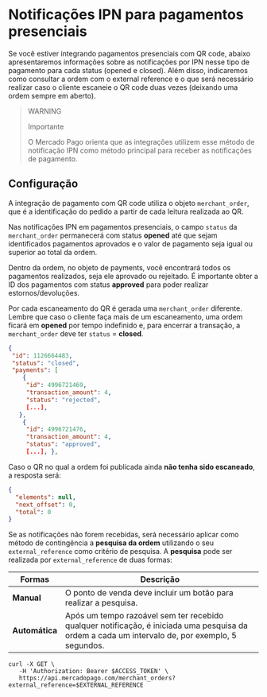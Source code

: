 # Notificações IPN para pagamentos presenciais

Se você estiver integrando pagamentos presenciais com QR code, abaixo apresentaremos informações sobre as notificações por IPN nesse tipo de pagamento para cada status (opened e closed). Além disso, indicaremos como consultar a ordem com o external reference e o que será necessário realizar caso o cliente escaneie o QR code duas vezes (deixando uma ordem sempre em aberto).
 
> WARNING
>
> Importante
>
> O Mercado Pago orienta que as integrações utilizem esse método de notificação IPN como método principal para receber as notificações de pagamento.
 
## Configuração

A integração de pagamento com QR code utiliza o objeto `merchant_order`, que é a identificação do pedido a partir de cada leitura realizada ao QR. 

Nas notificações IPN em pagamentos presenciais, o campo `status` da `merchant_order` permanecerá com status **opened** até que sejam identificados pagamentos aprovados e o valor de pagamento seja igual ou superior ao total da ordem.

Dentro da ordem, no objeto de payments, você encontrará todos os pagamentos realizados, seja ele aprovado ou rejeitado. É importante obter a ID dos pagamentos com status **approved** para poder realizar estornos/devoluções.

Por cada escaneamento do QR é gerada uma `merchant_order` diferente. Lembre que caso o cliente faça mais de um escaneamento, uma ordem ficará em **opened** por tempo indefinido e, para encerrar a transação, a `merchant_order` deve ter `status` = **closed**.
 
```json
{
 "id": 1126664483,
 "status": "closed",
 "payments": [
    {
     "id": 4996721469,
     "transaction_amount": 4,
     "status": "rejected",
     [...],
   },
    {
     "id": 4996721476,
     "transaction_amount": 4,
     "status": "approved",
     [...], },
```
 
Caso o QR no qual a ordem foi publicada ainda **não tenha sido escaneado**, a resposta será:
 
```json
{
  "elements": null,
  "next_offset": 0,
  "total": 0
}
```

Se as notificações não forem recebidas, será necessário aplicar como método de contingência a **pesquisa da ordem** utilizando o seu `external_reference` como critério de pesquisa. A **pesquisa** pode ser realizada por `external_reference` de duas formas:
 
| Formas | Descrição |
| --- | --- |
| **Manual** | O ponto de venda deve incluir um botão para realizar a pesquisa. |
| **Automática** | Após um tempo razoável sem ter recebido qualquer notificação, é iniciada uma pesquisa da ordem a cada um intervalo de, por exemplo, 5 segundos. |
 
```curl
curl -X GET \
   -H 'Authorization: Bearer $ACCESS_TOKEN' \
   https://api.mercadopago.com/merchant_orders?external_reference=$EXTERNAL_REFERENCE 
```